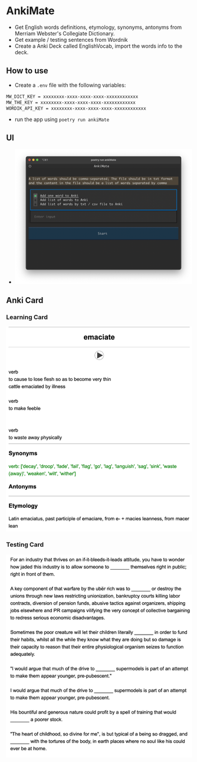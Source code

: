 # AnkiMate
- Get English words definitions, etymology, synonyms, antonyms from Merriam Webster's Collegiate Dictionary.
- Get example / testing sentences from Wordnik
- Create a Anki Deck called EnglishVocab, import the words info to the deck.

## How to use
- Create a `.env` file with the following variables:
```
MW_DICT_KEY = xxxxxxxx-xxxx-xxxx-xxxx-xxxxxxxxxxxx
MW_THE_KEY = xxxxxxxx-xxxx-xxxx-xxxx-xxxxxxxxxxxx
WORDIK_API_KEY = xxxxxxxx-xxxx-xxxx-xxxx-xxxxxxxxxxxx
```
- run the app using `poetry run ankiMate`

## UI
- ![AnkiMate](ui.png)

## Anki Card
### Learning Card
![English](anki_card1.png)

### Testing Card
![English](anki_card2.png)

